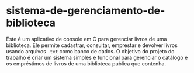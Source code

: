 # sistema-de-gerenciamento-de-biblioteca
Este é um aplicativo de console em C para gerenciar livros de uma biblioteca. Ele permite cadastrar, consultar, emprestar e devolver livros usando arquivos `.txt` como banco de dados. O objetivo do projeto do trabalho é criar um sistema simples e funcional para gerenciar o catálogo e os empréstimos de livros de uma biblioteca publica que contenha.
